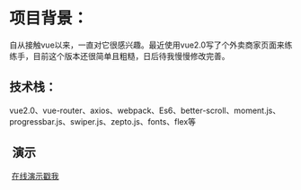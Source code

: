   项目背景：
===
  自从接触vue以来，一直对它很感兴趣。最近使用vue2.0写了个外卖商家页面来练练手，目前这个版本还很简单且粗糙，日后待我慢慢修改完善。

  技术栈：
---
  vue2.0、vue-router、axios、webpack、Es6、better-scroll、moment.js、progressbar.js、swiper.js、zepto.js、fonts、flex等

  演示
 ---
  [在线演示戳我](https://lp0896.github.io "悬停显示")
